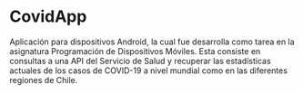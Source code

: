 # CovidApp
Aplicación para dispositivos Android, la cual fue desarrolla como tarea en la asignatura Programación de Dispositivos Móviles. Esta consiste en consultas a una API del Servicio de Salud y recuperar las estadísticas actuales de los casos de COVID-19 a nivel mundial como en las diferentes regiones de Chile.
